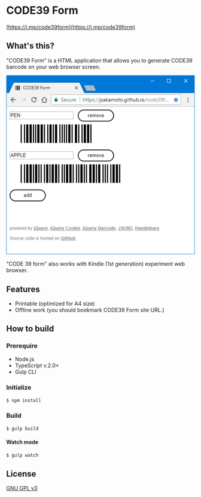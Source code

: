 # CODE39 Form

[https://j.mp/code39form](https://j.mp/code39form)

## What's this?

"CODE39 Form" is a HTML application that allows you to generate CODE39 barcode on your web browser screen.

![screen shot of application](.asset/fig1.png)

"CODE 39 form" also works with Kindle (1st generation) experiment web browser.

## Features

- Printable (optimized for A4 size)
- Offline work (you should bookmark CODE39 Form site URL.)

## How to build

### Prerequire

- Node.js
- TypeScript v.2.0+
- Gulp CLI

### Initialize

    $ npm install

### Build

    $ gulp build

#### Watch mode

    $ gulp watch

## License

[GNU GPL v3](LICENSE)
